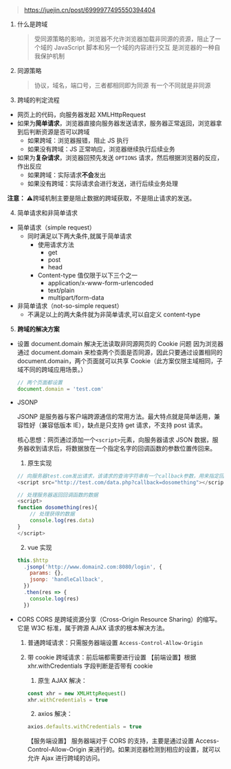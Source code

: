 > https://juejin.cn/post/6999977495550394404

1. 什么是跨域

   > 受同源策略的影响，浏览器不允许浏览器加载非同源的资源，阻止了一个域的 JavaScript 脚本和另一个域的内容进行交互
   > 是浏览器的一种自我保护机制

2. 同源策略

   > 协议，域名，端口号，三者都相同即为同源
   > 有一个不同就是非同源

3. 跨域的判定流程

- 网页上的代码，向服务器发起 XMLHttpRequest
- 如果为**简单请求**，浏览器直接向服务器发送请求，服务器正常返回，浏览器拿到后判断资源是否可以跨域
  - 如果跨域：浏览器报错，阻止 JS 执行
  - 如果没有跨域：JS 正常响应，浏览器继续执行后续业务
- 如果为**复杂请求**，浏览器回预先发送 `OPTIONS` 请求，然后根据浏览器的反应，作出反应
  - 如果跨域：实际请求**不会**发出
  - 如果没有跨域：实际请求会进行发送，进行后续业务处理

**注意： ⚠️**跨域机制主要是阻止数据的跨域获取，不是阻止请求的发送。

4. 简单请求和非简单请求

- 简单请求（simple request）
  - 同时满足以下两大条件,就属于简单请求
    - 使用请求方法
      - get
      - post
      - head
    - Content-type 值仅限于以下三个之一
      - application/x-www-form-urlencoded
      - text/plain
      - multipart/form-data
- 非简单请求（not-so-simple request）
  - 不满足以上的两大条件就为非简单请求,可以自定义 content-type

5. **跨域的解决方案**

- 设置 document.domain 解决无法读取非同源网页的 Cookie 问题
  因为浏览器通过 document.domain 来检查两个页面是否同源，因此只要通过设置相同的 document.domain，两个页面就可以共享 Cookie（此方案仅限主域相同，子域不同的跨域应用场景。）

  ```javascript
  // 两个页面都设置
  document.domain = 'test.com'
  ```

- JSONP

  JSONP 是服务器与客户端跨源通信的常用方法。最大特点就是简单适用，兼容性好（兼容低版本 IE），缺点是只支持 get 请求，不支持 post 请求。

  核心思想：网页通过添加一个`<script>`元素，向服务器请求 JSON 数据，服务器收到请求后，将数据放在一个指定名字的回调函数的参数位置传回来。

  1. 原生实现

  ```javascript
  // 向服务器test.com发出请求，该请求的查询字符串有一个callback参数，用来指定回调函数的名字
  <script src="http://test.com/data.php?callback=dosomething"></script>

  // 处理服务器返回回调函数的数据
  <script>
  function dosomething(res){
      // 处理获得的数据
      console.log(res.data)
  }
  </script>
  ```

  2. vue 实现

  ```javascript
  this.$http
    .jsonp('http://www.domain2.com:8080/login', {
      params: {},
      jsonp: 'handleCallback',
    })
    .then(res => {
      console.log(res)
    })
  ```

- CORS
  CORS 是跨域资源分享（Cross-Origin Resource Sharing）的缩写。它是 W3C 标准，属于跨源 AJAX 请求的根本解决方法。

  1. 普通跨域请求：只需服务器端设置 `Access-Control-Allow-Origin`
  2. 带 cookie 跨域请求：前后端都需要进行设置
     【前端设置】根据 xhr.withCredentials 字段判断是否带有 cookie

     1. 原生 AJAX 解决：

     ```javascript
     const xhr = new XMLHttpRequest()
     xhr.withCredentials = true
     ```

     2. axios 解决：

     ```javascript
     axios.defaults.withCredentials = true
     ```

     【服务端设置】
     服务器端对于 CORS 的支持，主要是通过设置 Access-Control-Allow-Origin 来进行的。如果浏览器检测到相应的设置，就可以允许 Ajax 进行跨域的访问。
